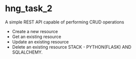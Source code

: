 # hng_task_2
A simple REST API capable of performing CRUD operations
* Create a new resource
* Get an existing resource
* Update an existing resource
* Delete an existing resource
STACK - PYTHON(FLASK) AND SQLALCHEMY.
